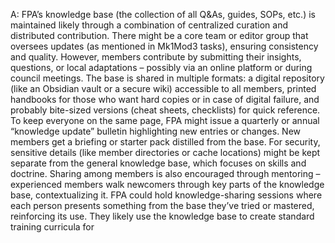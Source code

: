 A: FPA’s knowledge base (the collection of all Q&As, guides, SOPs, etc.) is maintained likely through a combination of centralized curation and distributed contribution. There might be a core team or editor group that oversees updates (as mentioned in Mk1Mod3 tasks), ensuring consistency and quality. However, members contribute by submitting their insights, questions, or local adaptations – possibly via an online platform or during council meetings. The base is shared in multiple formats: a digital repository (like an Obsidian vault or a secure wiki) accessible to all members, printed handbooks for those who want hard copies or in case of digital failure, and probably bite-sized versions (cheat sheets, checklists) for quick reference. To keep everyone on the same page, FPA might issue a quarterly or annual “knowledge update” bulletin highlighting new entries or changes. New members get a briefing or starter pack distilled from the base. For security, sensitive details (like member directories or cache locations) might be kept separate from the general knowledge base, which focuses on skills and doctrine. Sharing among members is also encouraged through mentoring – experienced members walk newcomers through key parts of the knowledge base, contextualizing it. FPA could hold knowledge-sharing sessions where each person presents something from the base they’ve tried or mastered, reinforcing its use. They likely use the knowledge base to create standard training curricula for